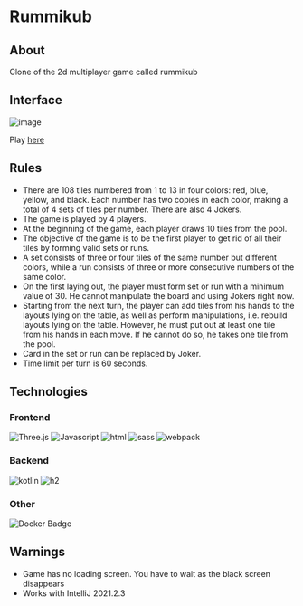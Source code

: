 # Rummikub

## About
Clone of the 2d multiplayer game called rummikub

## Interface

![image](https://user-images.githubusercontent.com/63966121/172072177-ef809439-4754-4904-a5e3-f3396550f997.png)


Play [here](https://rummikub.fly.dev/game/index.html)


## Rules
- There are 108 tiles numbered from 1 to 13 in four colors: red, blue, yellow, and black. Each number has two copies in each color, making a total of 4 sets of tiles per number. There are also 4 Jokers.
- The game is played by 4 players.
- At the beginning of the game, each player draws 10 tiles from the pool.
- The objective of the game is to be the first player to get rid of all their tiles by forming valid sets or runs.
- A set consists of three or four tiles of the same number but different colors, while a run consists of three or more consecutive numbers of the same color.
- On the first laying out, the player must form set or run with a minimum value of 30. He cannot manipulate the board and using Jokers right now.
- Starting from the next turn, the player can add tiles from his hands to the layouts lying on the table, as well as perform manipulations, i.e. rebuild layouts lying on the table. However, he must put out at least one tile from his hands in each move. If he cannot do so, he takes one tile from the pool.
- Card in the set or run can be replaced by Joker.
- Time limit per turn is 60 seconds.


## Technologies

### Frontend

![Three.js](https://img.shields.io/badge/three.js-000000?style=for-the-badge&logo=three.js&logoColor=FFFFFF)
![Javascript](https://img.shields.io/badge/JavaScript-F7DF1E?logo=JavaScript&logoColor=black&style=for-the-badge)
![html](https://img.shields.io/badge/HTML5-E34F26?style=for-the-badge&logo=html5&logoColor=white)
![sass](https://img.shields.io/badge/Sass-CC6699?style=for-the-badge&logo=sass&logoColor=white)
![webpack](https://img.shields.io/badge/webpack%20-%238DD6F9.svg?&style=for-the-badge&logo=webpack&logoColor=black)

### Backend
![kotlin](https://img.shields.io/badge/kotlin-black.svg?&style=for-the-badge&logo=kotlin&logoColor=B322E9)
![h2](https://img.shields.io/badge/h2-001AE1.svg?&style=for-the-badge&logo=h2&logoColor=B322E9)

### Other
![Docker Badge](https://img.shields.io/badge/Docker-2496ED?logo=docker&logoColor=fff&style=for-the-badge)

## Warnings
- Game has no loading screen. You have to wait as the black screen disappears
- Works with IntelliJ 2021.2.3
